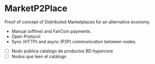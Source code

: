 # MarketP2Place

Proof of concept of Distributed Marketplaces for an alternative economy.

- Manual (offline) and FairCoin payments.
- Open Protocol
- Sync (HTTP) and async (P2P) communication between nodes.


- [ ] Nodo publica catalogo de productos BD hypercore
- [ ] Nodos que leen el catálogo